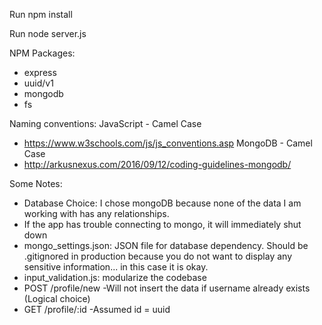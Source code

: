 Run npm install

Run node server.js

NPM Packages:
- express
- uuid/v1
- mongodb
- fs

Naming conventions:
JavaScript - Camel Case
- https://www.w3schools.com/js/js_conventions.asp
MongoDB - Camel Case
- http://arkusnexus.com/2016/09/12/coding-guidelines-mongodb/

Some Notes: 
- Database Choice: I chose mongoDB because none of the data I am working with has any relationships.
- If the app has trouble connecting to mongo, it will immediately shut down
- mongo_settings.json: JSON file for database dependency. Should be .gitignored in production because you do not want to display any sensitive information... in this case it is okay.
- input_validation.js: modularize the codebase
- POST /profile/new
	-Will not insert the data if username already exists (Logical choice)
- GET /profile/:id
	-Assumed id = uuid